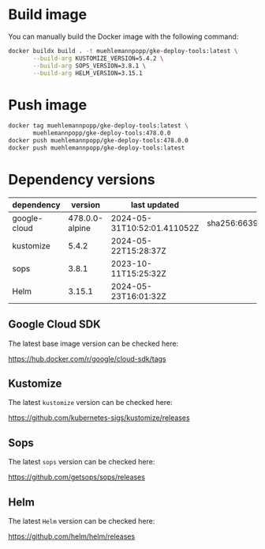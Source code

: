 # Build image

You can manually build the Docker image with the following command:

```bash
docker buildx build . -t muehlemannpopp/gke-deploy-tools:latest \
       --build-arg KUSTOMIZE_VERSION=5.4.2 \
       --build-arg SOPS_VERSION=3.8.1 \
       --build-arg HELM_VERSION=3.15.1
```

# Push image

```bash
docker tag muehlemannpopp/gke-deploy-tools:latest \
       muehlemannpopp/gke-deploy-tools:478.0.0
docker push muehlemannpopp/gke-deploy-tools:478.0.0
docker push muehlemannpopp/gke-deploy-tools:latest
```


# Dependency versions

| dependency   | version                 | last updated                 | digest                       |
|--------------|-------------------------|------------------------------|------------------------------|
| google-cloud | 478.0.0-alpine | 2024-05-31T10:52:01.411052Z | sha256:6639fee6f20a043d23410051645de97a70162dd15da013403deca079f52e42c5 |
| kustomize    | 5.4.2        | 2024-05-22T15:28:37Z            |                              |
| sops         | 3.8.1             | 2023-10-11T15:25:32Z                 |                              |
| Helm         | 3.15.1             | 2024-05-23T16:01:32Z                 |                              |


## Google Cloud SDK

The latest base image version can be checked here:

<https://hub.docker.com/r/google/cloud-sdk/tags>


## Kustomize

The latest `kustomize` version can be checked here:

<https://github.com/kubernetes-sigs/kustomize/releases>


## Sops

The latest `sops` version can be checked here:

<https://github.com/getsops/sops/releases>


## Helm

The latest `Helm` version can be checked here:

<https://github.com/helm/helm/releases>
